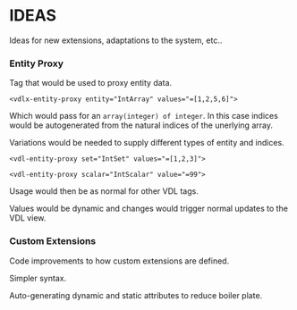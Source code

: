 # IDEAS
Ideas for new extensions, adaptations to the system, etc..

### Entity Proxy
Tag that would be used to proxy entity data.

```
<vdlx-entity-proxy entity="IntArray" values="=[1,2,5,6]">  
```

Which would pass for an `array(integer) of integer`. In this case indices would be autogenerated from the natural indices of the unerlying array.

Variations would be needed to supply different types of entity and indices.

```
<vdl-entity-proxy set="IntSet" values="=[1,2,3]">

<vdl-entity-proxy scalar="IntScalar" value="=99">
```

Usage would then be as normal for other VDL tags. 

Values would be dynamic and changes would trigger normal updates to the VDL view.

### Custom Extensions
Code improvements to how custom extensions are defined.

Simpler syntax.

Auto-generating dynamic and static attributes to reduce boiler plate. 